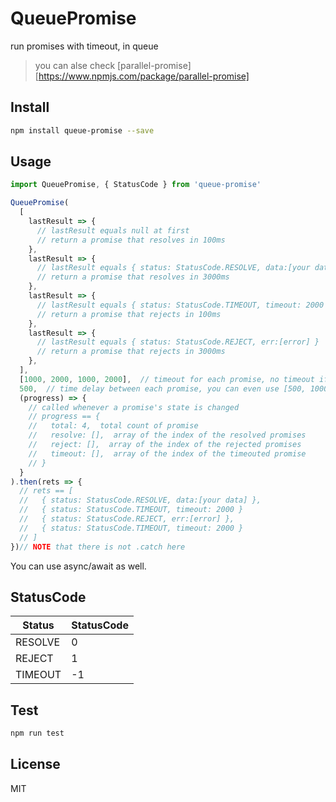 # QueuePromise

run promises with timeout, in queue

> you can alse check [parallel-promise][https://www.npmjs.com/package/parallel-promise]

## Install

```bash
npm install queue-promise --save
```

## Usage

```javascript
import QueuePromise, { StatusCode } from 'queue-promise'

QueuePromise(
  [
    lastResult => {
      // lastResult equals null at first
      // return a promise that resolves in 100ms
    },
    lastResult => {
      // lastResult equals { status: StatusCode.RESOLVE, data:[your data] }
      // return a promise that resolves in 3000ms
    },
    lastResult => {
      // lastResult equals { status: StatusCode.TIMEOUT, timeout: 2000 }
      // return a promise that rejects in 100ms
    },
    lastResult => {
      // lastResult equals { status: StatusCode.REJECT, err:[error] }
      // return a promise that rejects in 3000ms
    },
  ],
  [1000, 2000, 1000, 2000],  // timeout for each promise, no timeout if undefined
  500,  // time delay between each promise, you can even use [500, 1000, 3000] to control
  (progress) => {
    // called whenever a promise's state is changed
    // progress == {
    //   total: 4,  total count of promise
    //   resolve: [],  array of the index of the resolved promises
    //   reject: [],  array of the index of the rejected promises
    //   timeout: [],  array of the index of the timeouted promise
    // }
  }
).then(rets => {
  // rets == [
  //   { status: StatusCode.RESOLVE, data:[your data] },
  //   { status: StatusCode.TIMEOUT, timeout: 2000 }
  //   { status: StatusCode.REJECT, err:[error] },
  //   { status: StatusCode.TIMEOUT, timeout: 2000 }
  // ]
})// NOTE that there is not .catch here
```

You can use async/await as well.

## StatusCode

| Status | StatusCode |
|---|---|
| RESOLVE | 0 |
| REJECT | 1 |
| TIMEOUT | -1 |

## Test

```bash
npm run test
```

## License

MIT